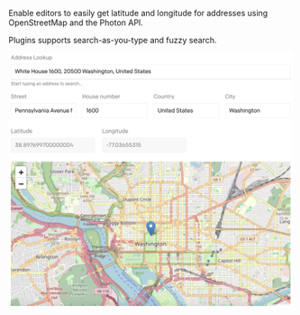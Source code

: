 Enable editors to easily get latitude and longitude for addresses using OpenStreetMap and the Photon API.

Plugins supports search-as-you-type and fuzzy search.

![alt text](https://github.com/MortenNorrehus/datocms-osm-geocoder/blob/main/docs/screenshot.png "Screenshot")

